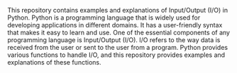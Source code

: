 This repository contains examples and explanations of Input/Output (I/O) in Python.
Python is a programming language that is widely used for developing applications in different domains. It has a user-friendly syntax that makes it easy to learn and use. One of the essential components of any programming language is Input/Output (I/O). I/O refers to the way data is received from the user or sent to the user from a program. Python provides various functions to handle I/O, and this repository provides examples and explanations of these functions.
